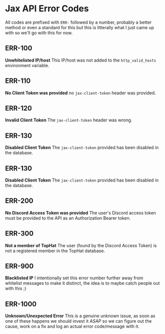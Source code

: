 # Jax API Error Codes
All codes are prefixed with `ERR-` followed by a number, probably a better method or even a standard for this but this is litterally what I just came up with so we'll go with this for now.

## ERR-100
**Unwhitelisted IP/host**
This IP/host was not added to the `http_valid_hosts` environment variable.

## ERR-110
**No Client Token was provided**
no `jax-client-token` header was provided.

## ERR-120
**Invalid Client Token**
The `jax-client-token` header was wrong.

## ERR-130
**Disabled Client Token**
The `jax-client-token` provided has been disabled in the database.

## ERR-130
**Disabled Client Token**
The `jax-client-token` provided has been disabled in the database.

## ERR-200
**No Discord Access Token was provided**
The user's Discord access token must be provided to the API as an Authorization Bearer token.

## ERR-300
**Not a member of TopHat**
The user (found by the Discord Access Token) is not a registered member in the TopHat database.

## ERR-900
**Blacklisted IP**
I intentionally set this error number further away from whitelist messages to make it distinct, the idea is to maybe catch people out with this ;)

## ERR-1000
**Unknown/Unexpected Error**
This is a genuine unknown issue, as soon as one of these happens we should invest it *ASAP* so we can figure out the cause, work on a fix and log an actual error code/message with it.
